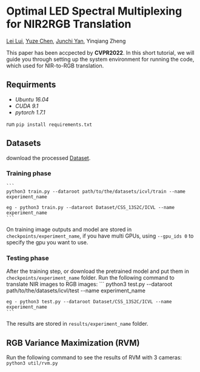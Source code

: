 # Optimal LED Spectral Multiplexing for NIR2RGB Translation

[Lei Lui](https://github.com/loklz), [Yuze Chen](https://github.com/cccyz), [Junchi Yan](https://thinklab.sjtu.edu.cn), Yinqiang Zheng

This paper has been accpected by **CVPR2022**. In this short tutorial, we will guide you through setting up the system environment for running the code, which used for NIR-to-RGB translation.


## Requirments

- *Ubuntu 16.04*
- *CUDA 9.1*
- *pytorch 1.7.1*

run ``` pip install requirements.txt ```


## Datasets

download the processed [Dataset](https://drive.google.com/drive/folders/1wAhW3AUIy0lMjJmUYQHcKuDriUXoVYeO?usp=sharing).

### Training phase
    ``` 
    python3 train.py --dataroot path/to/the/datasets/icvl/train --name experiment_name 

    eg - python3 train.py --dataroot Dataset/CSS_13S2C/ICVL --name experiment_name 
    ```
 On training image outputs and model are stored in `checkpoints/experiment_name`, if you have multi GPUs, using `--gpu_ids 0` to specify the gpu you want to use.


### Testing phase


 After the training step, or download the pretrained model and put them in `checkpoints/experiment_name` folder. Run the following command to translate NIR images to RGB images:
    ``` 
    python3 test.py --dataroot path/to/the/datasets/icvl/test --name experiment_name 

    eg - python3 test.py --dataroot Dataset/CSS_13S2C/ICVL --name experiment_name 
    ```

The results are stored in `results/experiment_name` folder. 

## RGB Variance Maximization (RVM)

Run the following command to see the results of RVM with 3 cameras:
    ```
    python3 util/rvm.py
    ```
    
